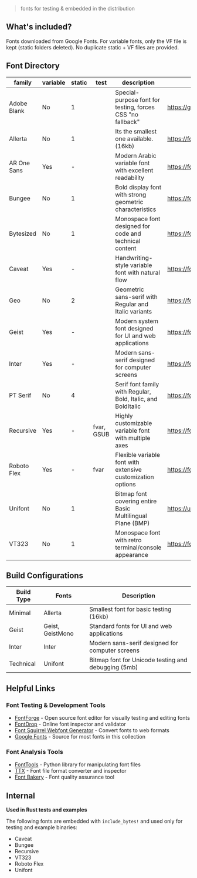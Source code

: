 > fonts for testing & embedded in the distribution

## What's included?

Fonts downloaded from Google Fonts. For variable fonts, only the VF file is kept (static folders deleted). No duplicate static + VF files are provided.

## Font Directory

| family      | variable | static | test       | description                                                  | url                                           |
| ----------- | -------- | ------ | ---------- | ------------------------------------------------------------ | --------------------------------------------- |
| Adobe Blank | No       | 1      |            | Special-purpose font for testing, forces CSS "no fallback"   | https://github.com/adobe-fonts/adobe-blank    |
| Allerta     | No       | 1      |            | Its the smallest one available. (16kb)                       | https://fonts.google.com/specimen/Allerta     |
| AR One Sans | Yes      | -      |            | Modern Arabic variable font with excellent readability       | https://fonts.google.com/specimen/AR+One+Sans |
| Bungee      | No       | 1      |            | Bold display font with strong geometric characteristics      | https://fonts.google.com/specimen/Bungee      |
| Bytesized   | No       | 1      |            | Monospace font designed for code and technical content       | https://fonts.google.com/specimen/Bytesized   |
| Caveat      | Yes      | -      |            | Handwriting-style variable font with natural flow            | https://fonts.google.com/specimen/Caveat      |
| Geo         | No       | 2      |            | Geometric sans-serif with Regular and Italic variants        | https://fonts.google.com/specimen/Geo         |
| Geist       | Yes      | -      |            | Modern system font designed for UI and web applications      | https://fonts.google.com/specimen/Geist       |
| Inter       | Yes      | -      |            | Modern sans-serif designed for computer screens              | https://fonts.google.com/specimen/Inter       |
| PT Serif    | No       | 4      |            | Serif font family with Regular, Bold, Italic, and BoldItalic | https://fonts.google.com/specimen/PT+Serif    |
| Recursive   | Yes      | -      | fvar, GSUB | Highly customizable variable font with multiple axes         | https://fonts.google.com/specimen/Recursive   |
| Roboto Flex | Yes      | -      | fvar       | Flexible variable font with extensive customization options  | https://fonts.google.com/specimen/Roboto+Flex |
| Unifont     | No       | 1      |            | Bitmap font covering entire Basic Multilingual Plane (BMP)   | https://unifoundry.com/unifont/               |
| VT323       | No       | 1      |            | Monospace font with retro terminal/console appearance        | https://fonts.google.com/specimen/VT323       |

## Build Configurations

| Build Type | Fonts            | Description                                         |
| ---------- | ---------------- | --------------------------------------------------- |
| Minimal    | Allerta          | Smallest font for basic testing (16kb)              |
| Geist      | Geist, GeistMono | Standard fonts for UI and web applications          |
| Inter      | Inter            | Modern sans-serif designed for computer screens     |
| Technical  | Unifont          | Bitmap font for Unicode testing and debugging (5mb) |

## Helpful Links

### Font Testing & Development Tools

- [FontForge](https://fontforge.org/) - Open source font editor for visually testing and editing fonts
- [FontDrop](https://fontdrop.info/) - Online font inspector and validator
- [Font Squirrel Webfont Generator](https://www.fontsquirrel.com/tools/webfont-generator) - Convert fonts to web formats
- [Google Fonts](https://fonts.google.com/) - Source for most fonts in this collection

### Font Analysis Tools

- [FontTools](https://fonttools.readthedocs.io/) - Python library for manipulating font files
- [TTX](https://fonttools.readthedocs.io/en/latest/ttx.html) - Font file format converter and inspector
- [Font Bakery](https://fontbakery.readthedocs.io/) - Font quality assurance tool

## Internal

**Used in Rust tests and examples**

The following fonts are embedded with `include_bytes!` and used only for testing and example binaries:

- Caveat
- Bungee
- Recursive
- VT323
- Roboto Flex
- Unifont
